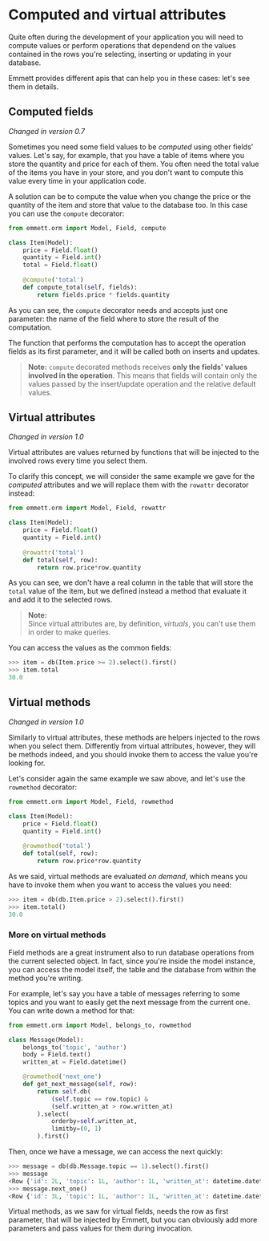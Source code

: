 Computed and virtual attributes
===============================

Quite often during the development of your application you will need to compute values or perform operations that dependend on the values contained in the rows you're selecting, inserting or updating in your database.

Emmett provides different apis that can help you in these cases: let's see them in details.

Computed fields
---------------
*Changed in version 0.7*

Sometimes you need some field values to be *computed* using other fields' values. Let's say, for example, that you have a table of items where you store the quantity and price for each of them. You often need the total value of the items you have in your store, and you don't want to compute this value every time in your application code.

A solution can be to compute the value when you change the price or the quantity of the item and store that value to the database too. In this case you can use the `compute` decorator:

```python
from emmett.orm import Model, Field, compute

class Item(Model):
    price = Field.float()
    quantity = Field.int()
    total = Field.float()
    
    @compute('total')
    def compute_total(self, fields):
        return fields.price * fields.quantity
```

As you can see, the `compute` decorator needs and accepts just one parameter: the name of the field where to store the result of the computation.

The function that performs the computation has to accept the operation fields as its first parameter, and it will be called both on inserts and updates.

> **Note:** `compute` decorated methods receives **only the fields' values involved in the operation**. This means that fields will contain only the values passed by the insert/update operation and the relative default values.

Virtual attributes
------------------
*Changed in version 1.0*

Virtual attributes are values returned by functions that will be injected to the involved rows every time you select them.

To clarify this concept, we will consider the same example we gave for the *computed* attributes and we will replace them with the `rowattr` decorator instead:

```python
from emmett.orm import Model, Field, rowattr

class Item(Model):
    price = Field.float()
    quantity = Field.int()
    
    @rowattr('total')
    def total(self, row):
        return row.price*row.quantity
``` 

As you can see, we don't have a real column in the table that will store the `total` value of the item, but we defined instead a method that evaluate it and add it to the selected rows.

> **Note:**    
> Since virtual attributes are, by definition, *virtuals*, you can't use them in order to make queries.

You can access the values as the common fields:

```python
>>> item = db(Item.price >= 2).select().first()
>>> item.total
30.0
```

Virtual methods
---------------
*Changed in version 1.0*

Similarly to virtual attributes, these methods are helpers injected to the rows when you select them. Differently from virtual attributes, however, they will be methods indeed, and you should invoke them to access the value you're looking for.

Let's consider again the same example we saw above, and let's use the `rowmethod` decorator:

```python
from emmett.orm import Model, Field, rowmethod

class Item(Model):
    price = Field.float()
    quantity = Field.int()
    
    @rowmethod('total')
    def total(self, row):
        return row.price*row.quantity
```

As we said, virtual methods are evaluated *on demand*, which means you have to invoke them when you want to access the values you need:

```python
>>> item = db(db.Item.price > 2).select().first()
>>> item.total()
30.0
```

### More on virtual methods

Field methods are a great instrument also to run database operations from the current selected object. In fact, since you're inside the model instance, you can access the model itself, the table and the database from within the method you're writing.

For example, let's say you have a table of messages referring to some topics and you want to easily get the next message from the current one. You can write down a method for that:

```python
from emmett.orm import Model, belongs_to, rowmethod

class Message(Model):
    belongs_to('topic', 'author')
    body = Field.text()
    written_at = Field.datetime()

    @rowmethod('next_one')
    def get_next_message(self, row):
        return self.db(
            (self.topic == row.topic) &
            (self.written_at > row.written_at)
        ).select(
            orderby=self.written_at, 
            limitby=(0, 1)
        ).first()
```

Then, once we have a message, we can access the next quickly:

```python
>>> message = db(db.Message.topic == 1).select().first()
>>> message
<Row {'id': 2L, 'topic': 1L, 'author': 1L, 'written_at': datetime.datetime(2015, 12, 22, 9, 18, 23, 118701), 'body': 'This is a test message'} >
>>> message.next_one()
<Row {'id': 3L, 'topic': 1L, 'author': 1L, 'written_at': datetime.datetime(2015, 12, 22, 9, 20, 21, 229511), 'body': 'This is another test message'} >
```

Virtual methods, as we saw for virtual fields, needs the row as first parameter, that will be injected by Emmett, but you can obviously add more parameters and pass values for them during invocation.
